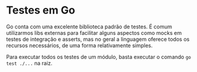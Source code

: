 # Testes em Go

Go conta com uma excelente biblioteca padrão de testes. É comum utilizarmos libs externas para facilitar alguns aspectos como mocks em testes de integração e asserts, mas no geral a linguagem oferece todos os recursos necessários, de uma forma relativamente simples.

Para executar todos os testes de um módulo, basta executar o comando `go test ./...` na raiz.
